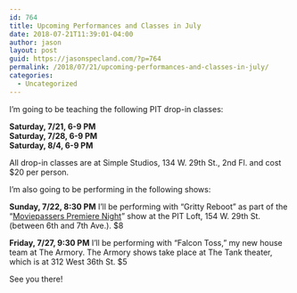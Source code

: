 ```yaml
---
id: 764
title: Upcoming Performances and Classes in July
date: 2018-07-21T11:39:01-04:00
author: jason
layout: post
guid: https://jasonspecland.com/?p=764
permalink: /2018/07/21/upcoming-performances-and-classes-in-july/
categories:
  - Uncategorized
---
```

I&#8217;m going to be teaching the following PIT drop-in classes:

**Saturday, 7/21, 6-9 PM  
Saturday, 7/28, 6-9 PM  
Saturday, 8/4, 6-9 PM**

All drop-in classes are at Simple Studios, 134 W. 29th St., 2nd Fl. and cost $20 per person.

I&#8217;m also going to be performing in the following shows:

**Sunday, 7/22, 8:30 PM** I&#8217;ll be performing with &#8220;Gritty Reboot&#8221; as part of the &#8220;[Moviepassers Premiere Night](https://thepit-nyc.com/events/moviepassers-premiere-night/)&#8221; show at the PIT Loft, 154 W. 29th St. (between 6th and 7th Ave.). $8

**Friday, 7/27, 9:30 PM** I&#8217;ll be performing with &#8220;Falcon Toss,&#8221; my new house team at The Armory. The Armory shows take place at The Tank theater, which is at 312 West 36th St. $5

See you there!